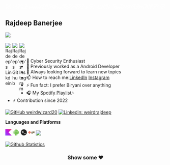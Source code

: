 ![Hello](Hello.gif)
##  Rajdeep Banerjee
![](https://komarev.com/ghpvc/?username=weirdwizard20)



</a>
<a href="https://linkedin.com/in/weirdrajdeep">
  <img align="left" alt="Rajdeep's Linkdein" width="22px" src="https://cdn.jsdelivr.net/npm/simple-icons@v3/icons/linkedin.svg" />
</a>
<a href="https://github.com/weirdwizard20">
  <img align="left" alt="Rajdeep's Github" width="22px" src="https://cdn.jsdelivr.net/npm/simple-icons@v3/icons/github.svg" />
</a>
<a href="https://instagram.com/ig_weirdwizard/">
  <img align="left" alt="Rajdeep's Instagram" width="22px" src="https://cdn.jsdelivr.net/npm/simple-icons@v3/icons/instagram.svg" />
</a>


<br/>
<br/>

- 🔭 Cyber Security Enthusiast
- 🌱 Previously worked as a Android Developer 
- 🤔 Always looking forward to learn new topics
- 📫 How to reach me:[LinkedIn](https://www.linkedin.com/in/weirdrajdeep/)      [Instagram](https://www.instagram.com/ig_weirdwizard/?igshid=bfm00lit1mpd)
- ⚡ Fun fact: I prefer Biryani over anything 
- 🎧 My [Spotify Playlist](https://open.spotify.com/playlist/2ALGdrm5TlebOTKFKTKoj5?si=enkFV7uvSfebjxj3nT_nYw)🎶
- ⚡ Contribution since 2022


[![GitHub weirdwizard20](https://img.shields.io/github/followers/weirdwizard20?label=follow&style=social)](https://github.com/weirdwizard20)
[![Linkedin: weirdrajdeep](https://img.shields.io/badge/-weirdrajdeep-blue?style=flat-square&logo=Linkedin&logoColor=white&link=https://www.linkedin.com/in/weirdrajdeep/)](https://www.linkedin.com/in/weirdrajdeep/)



**Languages and Platforms**  

<code><img height="20" src="https://raw.githubusercontent.com/github/explore/80688e429a7d4ef2fca1e82350fe8e3517d3494d/topics/kotlin/kotlin.png"></code>
<code><img height="20" src="https://raw.githubusercontent.com/github/explore/80688e429a7d4ef2fca1e82350fe8e3517d3494d/topics/android/android.png"></code>
<code><img height="20" src="https://raw.githubusercontent.com/github/explore/80688e429a7d4ef2fca1e82350fe8e3517d3494d/topics/terminal/terminal.png"></code>
<code><img height="20" src="https://raw.githubusercontent.com/github/explore/80688e429a7d4ef2fca1e82350fe8e3517d3494d/topics/git/git.png"></code>
<code><img height="20" src="https://raw.githubusercontent.com/github/explore/80688e429a7d4ef2fca1e82350fe8e3517d3494d/topics/kali_linux/kali_linux.png"></code>

<a href="https://github.com/weirdwizard20">
 <img align="center" src="https://github-readme-stats.vercel.app/api?username=weirdwizard20&show_icons=true&theme=light&line_height=27" alt="Github Statistics"/>
</a>
<div align="center">

### Show some ❤️
   



</div>
